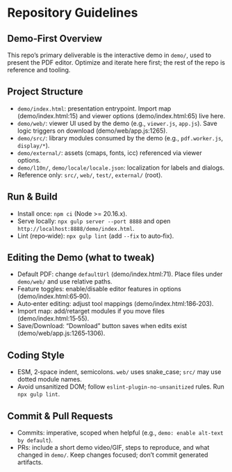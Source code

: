 # Repository Guidelines

## Demo‑First Overview
This repo’s primary deliverable is the interactive demo in `demo/`, used to present the PDF editor. Optimize and iterate here first; the rest of the repo is reference and tooling.

## Project Structure
- `demo/index.html`: presentation entrypoint. Import map (demo/index.html:15) and viewer options (demo/index.html:65) live here.
- `demo/web/`: viewer UI used by the demo (e.g., `viewer.js`, `app.js`). Save logic triggers on download (demo/web/app.js:1265).
- `demo/src/`: library modules consumed by the demo (e.g., `pdf.worker.js`, `display/*`).
- `demo/external/`: assets (cmaps, fonts, icc) referenced via viewer options.
- `demo/l10n/`, `demo/locale/locale.json`: localization for labels and dialogs.
- Reference only: `src/`, `web/`, `test/`, `external/` (root).

## Run & Build
- Install once: `npm ci` (Node >= 20.16.x).
- Serve locally: `npx gulp server --port 8888` and open `http://localhost:8888/demo/index.html`.
- Lint (repo‑wide): `npx gulp lint` (add `--fix` to auto‑fix).

## Editing the Demo (what to tweak)
- Default PDF: change `defaultUrl` (demo/index.html:71). Place files under `demo/web/` and use relative paths.
- Feature toggles: enable/disable editor features in options (demo/index.html:65‑90).
- Auto‑enter editing: adjust tool mappings (demo/index.html:186‑203).
- Import map: add/retarget modules if you move files (demo/index.html:15‑55).
- Save/Download: “Download” button saves when edits exist (demo/web/app.js:1265‑1306).

## Coding Style
- ESM, 2‑space indent, semicolons. `web/` uses snake_case; `src/` may use dotted module names.
- Avoid unsanitized DOM; follow `eslint-plugin-no-unsanitized` rules. Run `npx gulp lint`.

## Commit & Pull Requests
- Commits: imperative, scoped when helpful (e.g., `demo: enable alt‑text by default`).
- PRs: include a short demo video/GIF, steps to reproduce, and what changed in `demo/`. Keep changes focused; don’t commit generated artifacts.
